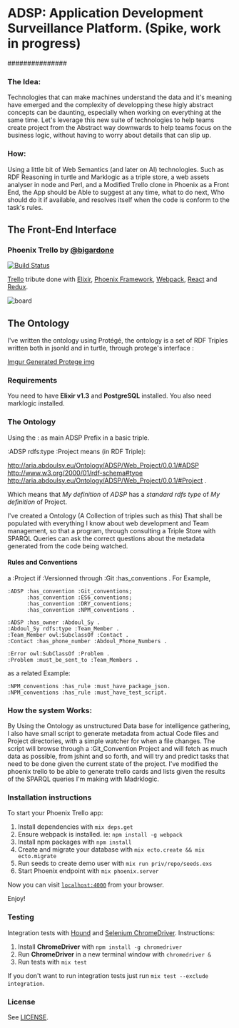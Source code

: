 # ADSP: Application Development Surveillance Platform. (Spike, work in progress)
###############


### The Idea:
 Technologies that can make machines understand the data and it's meaning have emerged
 and the complexity of developping these higly abstract concepts can be daunting, especially when working on
 everything at the same time.
 Let's leverage this new suite of technologies to help teams create project from the Abstract way downwards to help
 teams focus on the business logic, without having to worry about details that can slip up.

### How:
 Using a little bit of Web Semantics (and later on AI) technologies.
 Such as RDF Reasoning in turtle and Marklogic as a triple store, a web assets analyser in node and Perl, 
 and a Modified Trello clone in Phoenix as a Front End, the App should be Able to suggest at any time, what to do next,
 Who should do it if available, and resolves itself when the code is conform to the task's rules.

## The Front-End Interface


### Phoenix Trello by [@bigardone](https://github.com/bigardone/phoenix-trello) 
[![Build Status](https://travis-ci.org/bigardone/phoenix-trello.svg?branch=master)](https://travis-ci.org/bigardone/phoenix-trello)


[Trello](http://trello.com) tribute done with [Elixir](https://github.com/elixir-lang/elixir), [Phoenix Framework](https://github.com/phoenixframework/phoenix), [Webpack](https://github.com/webpack/webpack), [React](https://github.com/facebook/react) and [Redux](https://github.com/rackt/redux).

![`board`](http://codeloveandboards.com/images/blog/trello_tribute_pt_1/sign-in-a8fa19da.jpg)


## The Ontology
 I've written the ontology using Protégé, the ontology is a set of RDF Triples written both in jsonld and in turtle, through protege's interface :

[Imgur Generated Protege img](http://i.imgur.com/PGzv4Jn.png)


### Requirements
You need to have **Elixir v1.3** and **PostgreSQL** installed.
You also need marklogic installed.

### The Ontology
Using the : as main ADSP Prefix in a basic triple.

:ADSP rdfs:type :Project means (in RDF Triple):

<http://aria.abdoulsy.eu/Ontology/ADSP/Web_Project/0.0.1/#ADSP> http://www.w3.org/2000/01/rdf-schema#type <http://aria.abdoulsy.eu/Ontology/ADSP/Web_Project/0.0.1/#Project> .

Which means that *My definition* of *ADSP* has a *standard rdfs type* of *My definition* of Project.

I've created a Ontology (A Collection of triples such as this) That shall be populated with everything I know about web development and Team management, so that a program, through consulting a Triple Store with SPARQL Queries can ask the correct questions about the metadata generated from the code being watched.

#### Rules and Conventions

a :Project if :Versionned through :Git :has_conventions .
For Example,

    :ADSP :has_convention :Git_conventions;
          :has_convention :ES6_conventions;
          :has_convention :DRY_conventions;
          :has_convention :NPM_conventions .
          
    :ADSP :has_owner :Abdoul_Sy .
    :Abdoul_Sy rdfs:type :Team_Member .
    :Team_Member owl:SubclassOf :Contact .
    :Contact :has_phone_number :Abdoul_Phone_Numbers .
    
    :Error owl:SubClassOf :Problem .
    :Problem :must_be_sent_to :Team_Members .
    

as a related Example:

    :NPM_conventions :has_rule :must_have_package_json.
    :NPM_conventions :has_rule :must_have_test_script.

### How the system Works:

By Using the Ontology as unstructured Data base for intelligence gathering, I also have small script to generate metadata from actual Code files and Project directories, with a simple watcher for when a file changes.
The script will browse through a :Git_Convention Project and will fetch as much data as possible, from jshint and so forth, and will try and predict tasks that need to be done given the current state of the project.
I've modified the phoenix trello to be able to generate trello cards and lists given the results of the SPARQL queries I'm making with Madrklogic.


### Installation instructions
To start your Phoenix Trello app:

  1. Install dependencies with `mix deps.get`
  2. Ensure webpack is installed. ie: `npm install -g webpack`
  3. Install npm packages with `npm install`
  4. Create and migrate your database with `mix ecto.create && mix ecto.migrate`
  5. Run seeds to create demo user with `mix run priv/repo/seeds.exs`
  6. Start Phoenix endpoint with `mix phoenix.server`

Now you can visit [`localhost:4000`](http://localhost:4000) from your browser.

Enjoy!

### Testing
Integration tests with [Hound](https://github.com/HashNuke/hound) and [Selenium ChromeDriver](https://github.com/SeleniumHQ/selenium/wiki/ChromeDriver). Instructions:

  1. Install **ChromeDriver** with `npm install -g chromedriver`
  2. Run **ChromeDriver** in a new terminal window with `chromedriver &`
  3. Run tests with `mix test`

If you don't want to run integration tests just run `mix test --exclude integration`.

### License

See [LICENSE](LICENSE).
